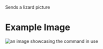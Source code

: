 Sends a lizard picture

# Example Image

![an image showcasing the command in use](/static/images/commands/goldexperience/gold%20experience%20lizard.png)